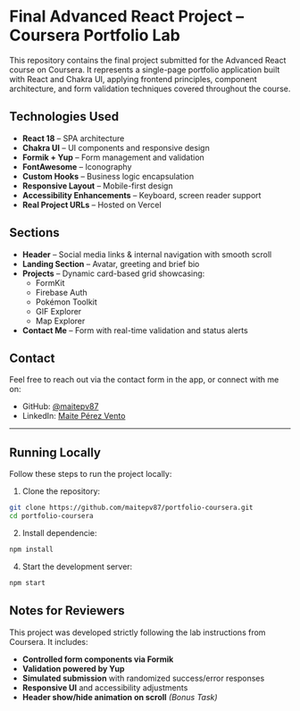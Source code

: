 # Final Advanced React Project – Coursera Portfolio Lab

This repository contains the final project submitted for the Advanced React course on Coursera. It represents a single-page portfolio application built with React and Chakra UI, applying frontend principles, component architecture, and form validation techniques covered throughout the course.

## Technologies Used

- **React 18** – SPA architecture
- **Chakra UI** – UI components and responsive design
- **Formik + Yup** – Form management and validation
- **FontAwesome** – Iconography
- **Custom Hooks** – Business logic encapsulation
- **Responsive Layout** – Mobile-first design
- **Accessibility Enhancements** – Keyboard, screen reader support
- **Real Project URLs** – Hosted on Vercel

## Sections

- **Header** – Social media links & internal navigation with smooth scroll
- **Landing Section** – Avatar, greeting and brief bio
- **Projects** – Dynamic card-based grid showcasing:
  - FormKit
  - Firebase Auth
  - Pokémon Toolkit
  - GIF Explorer
  - Map Explorer
- **Contact Me** – Form with real-time validation and status alerts

## Contact

Feel free to reach out via the contact form in the app, or connect with me on:

- GitHub: [@maitepv87](https://github.com/maitepv87)
- LinkedIn: [Maite Pérez Vento](https://linkedin.com/in/maite-perez-vento)

---

## Running Locally

Follow these steps to run the project locally:

1. Clone the repository:

```bash
git clone https://github.com/maitepv87/portfolio-coursera.git
cd portfolio-coursera
```

2. Install dependencie:

```bash
npm install
```

4. Start the development server:

```bash
npm start
```

## Notes for Reviewers

This project was developed strictly following the lab instructions from Coursera. It includes:

- **Controlled form components via Formik**
- **Validation powered by Yup**
- **Simulated submission** with randomized success/error responses
- **Responsive UI** and accessibility adjustments
- **Header show/hide animation on scroll** _(Bonus Task)_
